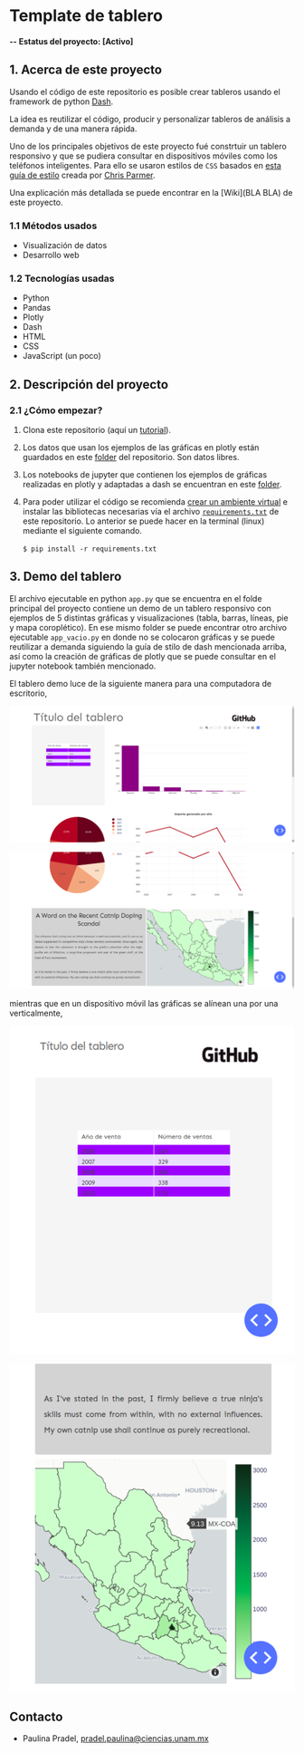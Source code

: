# Template de tablero

#### -- Estatus del proyecto: [Activo]

## 1. Acerca de este proyecto
Usando el código de este repositorio es posible crear tableros usando 
el framework de python [Dash](https://dash.plot.ly/).

La idea es reutilizar el código, producir y personalizar tableros 
de análisis a demanda y de una manera rápida.

Uno de los principales objetivos de este proyecto fué constrtuir un tablero responsivo y que se pudiera consultar 
en dispositivos móviles como los teléfonos inteligentes. Para ello se usaron estilos de ```CSS``` basados en [esta guía 
de estilo](https://codepen.io/chriddyp/pen/bWLwgP) creada por [Chris Parmer](https://github.com/chriddyp).

Una explicación más detallada se puede encontrar en la [Wiki](BLA BLA) de este proyecto.


### 1.1 Métodos usados
* Visualización de datos
* Desarrollo web

### 1.2 Tecnologías usadas
* Python
* Pandas
* Plotly
* Dash
* HTML
* CSS
* JavaScript (un poco)

## 2. Descripción del proyecto

### 2.1 ¿Cómo empezar?

1. Clona este repositorio (aquí un [tutorial](https://help.github.com/articles/cloning-a-repository/)).

2. Los datos que usan los ejemplos de las gráficas en plotly están guardados en este [folder](https://github.com/paupradel/template_tableros/tree/master/chart_demos/data) 
del repositorio. Son datos libres.
    
3. Los notebooks de jupyter que contienen los ejemplos de gráficas realizadas en 
 plotly y adaptadas a dash se encuentran en este [folder](https://github.com/paupradel/template_tableros/tree/master/chart_demos/demos_graficas.ipynb).

4. Para poder utilizar el código se recomienda [crear un ambiente virtual](https://vitux.com/install-python3-on-ubuntu-and-set-up-a-virtual-programming-environment/) e 
instalar las bibliotecas necesarias vía el archivo [```requirements.txt```](https://github.com/paupradel/template_tableros) de este repositorio. 
Lo anterior se puede hacer en la terminal (linux) mediante el siguiente comando.

    ```$ pip install -r requirements.txt```
    
    
## 3. Demo del tablero

El archivo ejecutable en python ```app.py``` que se encuentra en el folde principal del proyecto contiene un demo de 
un tablero responsivo con ejemplos de 5 distintas gráficas y visualizaciones (tabla, barras, líneas, pie y mapa 
coroplético). En ese mismo folder se puede encontrar otro archivo ejecutable ```app_vacio.py```  en donde no se colocaron
gráficas y se puede reutilizar a demanda siguiendo la guía de stilo de dash mencionada arriba, así como la creación de 
gráficas de plotly que se puede consultar en el jupyter notebook también mencionado.

El tablero demo luce de la siguiente manera para una computadora de escritorio,

![tablero demo computadora escritorio 1](./assets/tablero_desk_1.png)

![tablero demo computadora escritorio 2](./assets/tablero_desk_2.png)

mientras que en un dispositivo móvil las gráficas se alínean una por una verticalmente,

![tablero demo móvil 1](./assets/tablero_mobile_2.png)

![tablero demo móvil 2](./assets/tablero_mobile_3.png)


## Contacto

- Paulina Pradel, pradel.paulina@ciencias.unam.mx